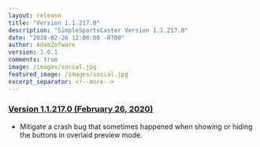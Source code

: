 ```yaml
---
layout: release
title: "Version 1.1.217.0"
description: "SimpleSportsCaster Version 1.1.217.0"
date: "2020-02-26 12:00:00 -0700"
author: AdamZofware
version: 1.0.1
comments: true
image: /images/social.jpg
featured_image: /images/social.jpg
excerpt_separator: <!--more-->
---
```


### [Version 1.1.217.0 (February 26, 2020)]({{page.url}})
* Mitigate a crash bug that sometimes happened when showing or hiding the buttons in overlaid preview mode.
